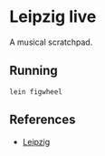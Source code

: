 Leipzig live
============

A musical scratchpad.

Running
-------

    lein figwheel

References
----------
* [Leipzig](https://github.com/ctford/leipzig)

